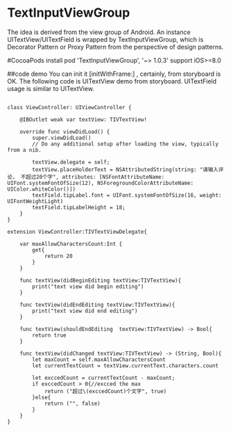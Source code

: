 # TextInputViewGroup

The idea is derived from the view group of Android.  An instance UITextView/UITextField is wrapped by TextInputViewGroup, which is Decorator Pattern or Proxy Pattern from the perspective of design patterns.  


#CocoaPods install
pod 'TextInputViewGroup', '~> 1.0.3'       support iOS>=8.0

##code demo
You can init it [initWithFrame:] , certainly, from storyboard is OK. The following code  is UITextView demo from storyboard. UITextField usage is similar to UITextView.
<pre><code>
class ViewController: UIViewController {

    @IBOutlet weak var textView: TIVTextView!

    override func viewDidLoad() {
        super.viewDidLoad()
        // Do any additional setup after loading the view, typically from a nib.
        
        textView.delegate = self;
        textView.placeHolderText = NSAttributedString(string: "请输入评论， 不超过20个字", attributes: [NSFontAttributeName: UIFont.systemFontOfSize(12), NSForegroundColorAttributeName: UIColor.whiteColor()])
        textField.tipLabel.font = UIFont.systemFontOfSize(16, weight: UIFontWeightLight)
        textField.tipLabelHeight = 18;
    }
}

extension ViewController:TIVTextViewDelegate{
    
    var maxAllowCharactersCount:Int {
        get{
            return 20
        }
    }
    
    func textView(didBeginEditing textView:TIVTextView){
        print("text view did begin editing")
    }
    
    func textView(didEndEditing textView:TIVTextView){
        print("text view did end editing")
    }
    
    func textView(shouldEndEditing  textView:TIVTextView) -> Bool{
        return true
    }
    
    func textView(didChanged textView:TIVTextView) -> (String, Bool){
        let maxCount = self.maxAllowCharactersCount
        let currentTextCount = textView.currentText.characters.count
        
        let exccedCount = currentTextCount - maxCount;
        if exccedCount > 0{//excced the max
            return ("超过\(exccedCount)个文字", true)
        }else{
            return ("", false)
        }
    }
}
</code></pre>
